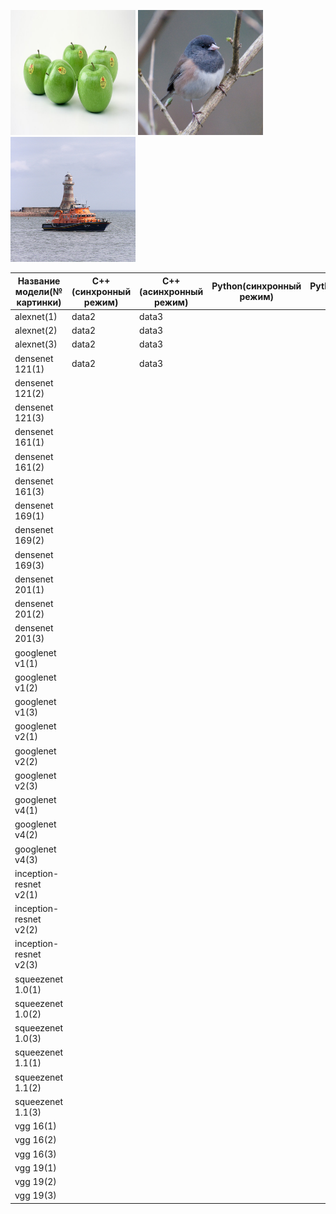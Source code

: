 ﻿﻿<img src="ILSVRC2012_val_00000023.JPEG" height="200" width="200"> <img src="ILSVRC2012_val_00000247.JPEG" height="200" width="200"> <img src="ILSVRC2012_val_00018592.JPEG" height="200" width="200"> 

   Название модели(№ картинки)   |   C++(синхронный режим)   |  C++(асинхронный режим)   |   Python(синхронный режим)   |  Python(асинхронный режим)       
-------------------|-------------------------|-------------------------|----------------------------|--------------------------
  alexnet(1)  |  data2  |  data3  |   |
  alexnet(2)  |  data2  |  data3  |   |
  alexnet(3)  |  data2  |  data3  |   |
  densenet 121(1)  |  data2  |  data3  |   |
  densenet 121(2)||||
  densenet 121(3)||||
  densenet 161(1)||||
  densenet 161(2)||||
  densenet 161(3)||||
  densenet 169(1)||||
  densenet 169(2)||||
  densenet 169(3)||||
  densenet 201(1)||||
  densenet 201(2)||||
  densenet 201(3)||||
  googlenet v1(1)||||
  googlenet v1(2)||||
  googlenet v1(3)||||
  googlenet v2(1)||||
  googlenet v2(2)||||
  googlenet v2(3)||||
  googlenet v4(1)||||
  googlenet v4(2)||||
  googlenet v4(3)||||
  inception-resnet v2(1)||||
  inception-resnet v2(2)||||
  inception-resnet v2(3)||||
  squeezenet 1.0(1)||||
  squeezenet 1.0(2)||||
  squeezenet 1.0(3)||||
  squeezenet 1.1(1)||||
  squeezenet 1.1(2)||||
  squeezenet 1.1(3)||||
  vgg 16(1)||||
  vgg 16(2)||||
  vgg 16(3)||||
  vgg 19(1)||||
  vgg 19(2)||||
  vgg 19(3)||||








